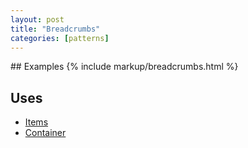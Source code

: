 ```yaml
---
layout: post
title: "Breadcrumbs"
categories: [patterns]
---
```


<section class="example">
## Examples
{% include markup/breadcrumbs.html %}
</section>

## Uses

- <a href="{{ site.baseurl }}/item">Items</a>
- <a href="{{ site.baseurl }}/container">Container</a>
